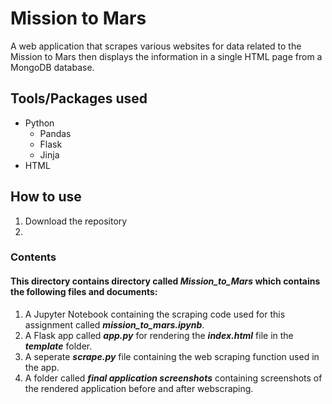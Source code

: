 # Mission to Mars
A web application that scrapes various websites for data related to the Mission to Mars then displays the information in a single HTML page from a MongoDB database.

## Tools/Packages used
- Python
  - Pandas
  - Flask
  - Jinja
- HTML

## How to use
1) Download the repository
2) 

### Contents
#### This directory contains directory called ***Mission_to_Mars*** which contains the following files and documents:
1. A Jupyter Notebook containing the scraping code used for this assignment called ***mission_to_mars.ipynb***.
2. A Flask app called ***app.py*** for rendering the ***index.html*** file in the ***template*** folder.
3. A seperate ***scrape.py*** file containing the web scraping function used in the app.
4. A folder called ***final application screenshots*** containing screenshots of the rendered application before and after webscraping.
